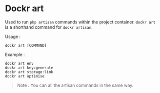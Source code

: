 # Dockr art

Used to run `php artisan` commands within the project container. `dockr art` is a shorthand command for `dockr artisan`.

Usage :

```
dockr art [COMMAND]
```

Example :

```
dockr art env
dockr art key:generate
dockr art storage:link
dockr art optimise
```

> Note : You can all the artisan commands in the same way.
